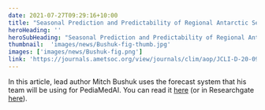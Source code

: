 ```yaml
---
date: 2021-07-27T09:29:16+10:00
title: "Seasonal Prediction and Predictability of Regional Antarctic Sea Ice - Mitch Bushuk"
heroHeading: ''
heroSubHeading: "Seasonal Prediction and Predictability of Regional Antarctic Sea Ice - by Mitch Bushuk"
thumbnail:  'images/news/Bushuk-fig-thumb.jpg'
images: ['images/news/Bushuk-fig.png']
link: 'https://journals.ametsoc.org/view/journals/clim/aop/JCLI-D-20-0965.1/JCLI-D-20-0965.1.xml' 
---
```


In this article, lead author Mitch Bushuk uses the forecast system that his team will be using for PediaMedAI. You can read it [here](https://doi.org/10.1175/JCLI-D-20-0965.1) (or in Researchgate [here](https://www.researchgate.net/publication/351469324_Seasonal_prediction_and_predictability_of_regional_Antarctic_sea_ice)). 
